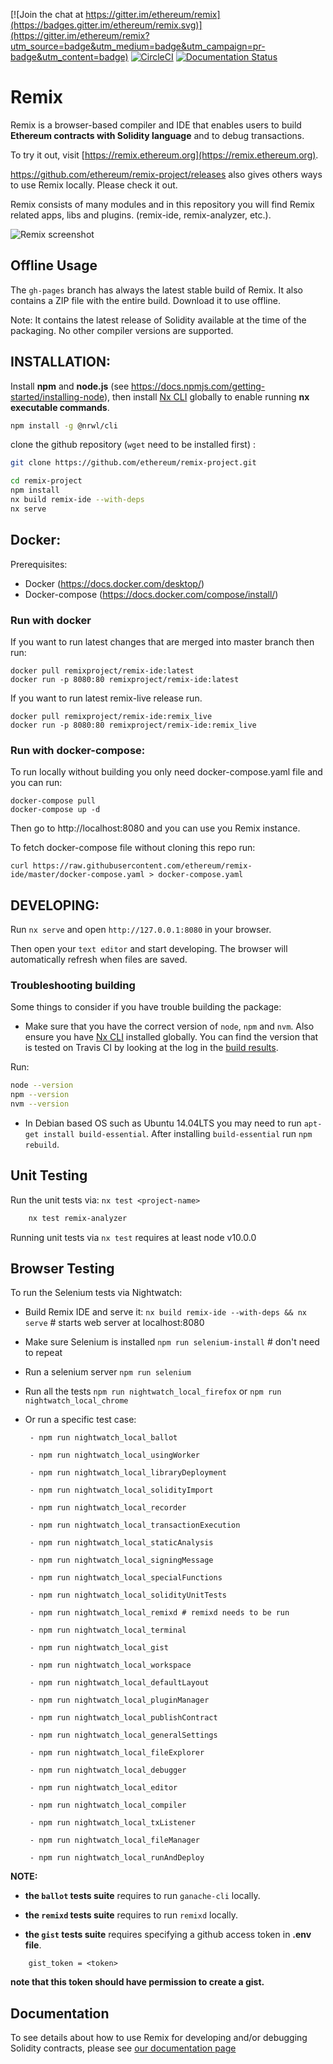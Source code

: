 [![Join the chat at https://gitter.im/ethereum/remix](https://badges.gitter.im/ethereum/remix.svg)](https://gitter.im/ethereum/remix?utm_source=badge&utm_medium=badge&utm_campaign=pr-badge&utm_content=badge)
[![CircleCI](https://circleci.com/gh/ethereum/remix-project.svg?style=svg)](https://circleci.com/gh/ethereum/remix-project)
[![Documentation Status](https://readthedocs.org/projects/dfffocs/badge/?version=latest)](https://remix-ide.readthedocs.io/en/latest/index.html)

# Remix

Remix is a browser-based compiler and IDE that enables users to build **Ethereum contracts with Solidity language** and to debug transactions.

To try it out, visit [https://remix.ethereum.org](https://remix.ethereum.org).

https://github.com/ethereum/remix-project/releases also gives others ways to use Remix locally. Please check it out.

Remix consists of many modules and in this repository you will find Remix related apps, libs and plugins. (remix-ide, remix-analyzer, etc.).

![Remix screenshot](https://github.com/ethereum/remix-project/raw/master/apps/remix-ide/remix_screenshot.png)

## Offline Usage

The `gh-pages` branch has always the latest stable build of Remix. It also contains a ZIP file with the entire build. Download it to use offline.

Note: It contains the latest release of Solidity available at the time of the packaging. No other compiler versions are supported.


## INSTALLATION:

Install **npm** and **node.js** (see https://docs.npmjs.com/getting-started/installing-node), then
install [Nx CLI](https://nx.dev/react/cli/overview) globally to enable running **nx executable commands**.
```bash
npm install -g @nrwl/cli
```

clone the github repository (`wget` need to be installed first) :

```bash
git clone https://github.com/ethereum/remix-project.git

cd remix-project
npm install
nx build remix-ide --with-deps
nx serve
```

## Docker:

Prerequisites: 
* Docker (https://docs.docker.com/desktop/)
* Docker-compose (https://docs.docker.com/compose/install/)

### Run with docker

If you want to run latest changes that are merged into master branch then run:

```
docker pull remixproject/remix-ide:latest
docker run -p 8080:80 remixproject/remix-ide:latest
```

If you want to run latest remix-live release run.
```
docker pull remixproject/remix-ide:remix_live
docker run -p 8080:80 remixproject/remix-ide:remix_live
```

### Run with docker-compose:

To run locally without building you only need docker-compose.yaml file and you can run:

```
docker-compose pull
docker-compose up -d
```

Then go to http://localhost:8080 and you can use you Remix instance.

To fetch docker-compose file without cloning this repo run:
```
curl https://raw.githubusercontent.com/ethereum/remix-ide/master/docker-compose.yaml > docker-compose.yaml
```

## DEVELOPING:

Run `nx serve` and open `http://127.0.0.1:8080` in your browser.

Then open your `text editor` and start developing.
The browser will automatically refresh when files are saved.

### Troubleshooting building

Some things to consider if you have trouble building the package:

- Make sure that you have the correct version of `node`, `npm` and `nvm`. Also ensure you have [Nx CLI](https://nx.dev/react/cli/overview) installed globally. You can find the version that is tested on Travis CI by looking at the log in the [build results](https://travis-ci.org/ethereum/remix-ide).

Run:

```bash
node --version
npm --version
nvm --version
```

- In Debian based OS such as Ubuntu 14.04LTS you may need to run `apt-get install build-essential`. After installing `build-essential` run `npm rebuild`.

## Unit Testing

Run the unit tests via: `nx test <project-name>`
```bash
    nx test remix-analyzer
```

Running unit tests via `nx test` requires at least node v10.0.0

## Browser Testing

To run the Selenium tests via Nightwatch:

 - Build Remix IDE and serve it: `nx build remix-ide --with-deps && nx serve` # starts web server at localhost:8080
 - Make sure Selenium is installed `npm run selenium-install` # don't need to repeat
 - Run a selenium server `npm run selenium`
 - Run all the tests `npm run nightwatch_local_firefox` or `npm run nightwatch_local_chrome`
 - Or run a specific test case: 
 
		- npm run nightwatch_local_ballot

        - npm run nightwatch_local_usingWorker
		
		- npm run nightwatch_local_libraryDeployment
		
		- npm run nightwatch_local_solidityImport
		
		- npm run nightwatch_local_recorder
		
		- npm run nightwatch_local_transactionExecution
		
		- npm run nightwatch_local_staticAnalysis
		
		- npm run nightwatch_local_signingMessage

        - npm run nightwatch_local_specialFunctions

        - npm run nightwatch_local_solidityUnitTests

        - npm run nightwatch_local_remixd # remixd needs to be run

		- npm run nightwatch_local_terminal

        - npm run nightwatch_local_gist

        - npm run nightwatch_local_workspace

        - npm run nightwatch_local_defaultLayout

        - npm run nightwatch_local_pluginManager

        - npm run nightwatch_local_publishContract

        - npm run nightwatch_local_generalSettings

        - npm run nightwatch_local_fileExplorer

        - npm run nightwatch_local_debugger

        - npm run nightwatch_local_editor

        - npm run nightwatch_local_compiler

        - npm run nightwatch_local_txListener

        - npm run nightwatch_local_fileManager

        - npm run nightwatch_local_runAndDeploy
		
        
**NOTE:**

- **the `ballot` tests suite** requires to run `ganache-cli` locally.

- **the `remixd` tests suite** requires to run `remixd` locally.

- **the `gist` tests suite** requires specifying a github access token in **.env file**. 
```
    gist_token = <token>
```
**note that this token should have permission to create a gist.**


## Documentation

To see details about how to use Remix for developing and/or debugging Solidity contracts, please see [our documentation page](https://remix-ide.readthedocs.io/en/latest/)
